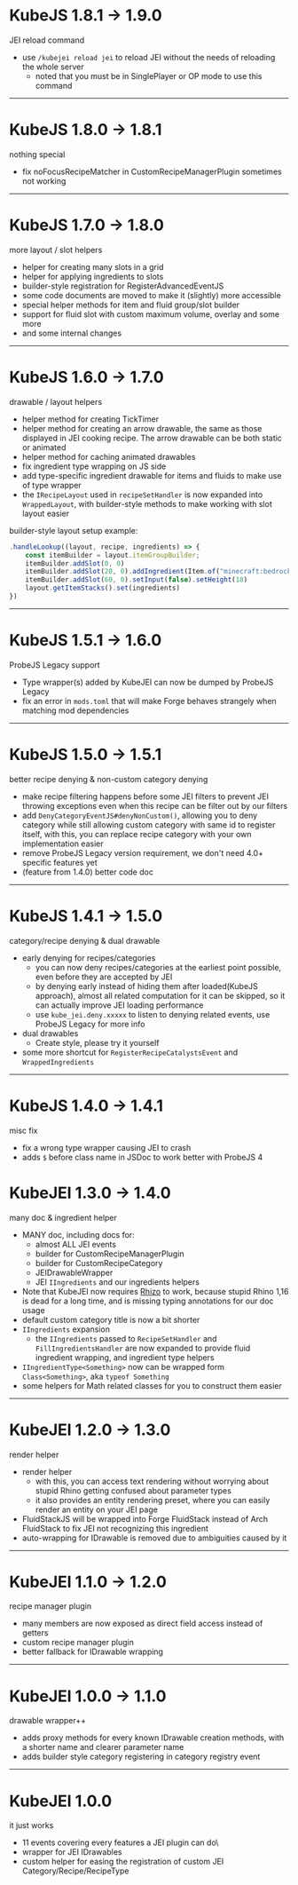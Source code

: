 # KubeJS 1.8.1 -> 1.9.0

JEI reload command

- use `/kubejei reload jei` to reload JEI without the needs of reloading the whole server
  - noted that you must be in SinglePlayer or OP mode to use this command

---

# KubeJS 1.8.0 -> 1.8.1

nothing special

- fix noFocusRecipeMatcher in CustomRecipeManagerPlugin sometimes not working

---

# KubeJS 1.7.0 -> 1.8.0

more layout / slot helpers

- helper for creating many slots in a grid
- helper for applying ingredients to slots
- builder-style registration for RegisterAdvancedEventJS
- some code documents are moved to make it (slightly) more accessible
- special helper methods for item and fluid group/slot builder
- support for fluid slot with custom maximum volume, overlay and some more
- and some internal changes

---
# KubeJS 1.6.0 -> 1.7.0

drawable / layout helpers

- helper method for creating TickTimer
- helper method for creating an arrow drawable, the same as those displayed in JEI cooking recipe. The arrow drawable
  can be both static or animated
- helper method for caching animated drawables
- fix ingredient type wrapping on JS side
- add type-specific ingredient drawable for items and fluids to make use of type wrapper
- the `IRecipeLayout` used in `recipeSetHandler` is now expanded into `WrappedLayout`, with builder-style methods to make
  working with slot layout easier

builder-style layout setup example:
```javascript
.handleLookup((layout, recipe, ingredients) => {
    const itemBuilder = layout.itemGroupBuilder;
    itemBuilder.addSlot(0, 0)
    itemBuilder.addSlot(20, 0).addIngredient(Item.of("minecraft:bedrock").itemStack)
    itemBuilder.addSlot(60, 0).setInput(false).setHeight(18)
    layout.getItemStacks().set(ingredients)
})
```

---

# KubeJS 1.5.1 -> 1.6.0

ProbeJS Legacy support

- Type wrapper(s) added by KubeJEI can now be dumped by ProbeJS Legacy
- fix an error in `mods.toml` that will make Forge behaves strangely when matching mod dependencies

---

# KubeJS 1.5.0 -> 1.5.1

better recipe denying & non-custom category denying

- make recipe filtering happens before some JEI filters to prevent JEI throwing exceptions even when this recipe
can be filter out by our filters
- add `DenyCategoryEventJS#denyNonCustom()`, allowing you to deny category while still allowing custom category with same
id to register itself, with this, you can replace recipe category with your own implementation easier
- remove ProbeJS Legacy version requirement, we don't need 4.0+ specific features yet
- (feature from 1.4.0) better code doc

---

# KubeJS 1.4.1 -> 1.5.0

category/recipe denying & dual drawable

- early denying for recipes/categories
    - you can now deny recipes/categories at the earliest point possible, even before they are accepted by JEI
    - by denying early instead of hiding them after loaded(KubeJS approach), almost all related computation for it can
be skipped, so it can actually improve JEI loading performance
    - use `kube_jei.deny.xxxxx` to listen to denying related events, use ProbeJS Legacy for more info
- dual drawables
    - Create style, please try it yourself
- some more shortcut for `RegisterRecipeCatalystsEvent` and `WrappedIngredients`

---

# KubeJS 1.4.0 -> 1.4.1

misc fix

- fix a wrong type wrapper causing JEI to crash
- adds `$` before class name in JSDoc to work better with ProbeJS 4

# KubeJEI 1.3.0 -> 1.4.0

many doc & ingredient helper

- MANY doc, including docs for:
    - almost ALL JEI events
    - builder for CustomRecipeManagerPlugin
    - builder for CustomRecipeCategory
    - JEIDrawableWrapper
    - JEI `IIngredients` and our ingredients helpers
- Note that KubeJEI now requires [Rhizo](https://www.curseforge.com/minecraft/mc-mods/rhizo) to work, because stupid
Rhino 1,16 is dead for a long time, and is missing typing annotations for our doc usage 
- default custom category title is now a bit shorter
- `IIngredients` expansion
    - the `IIngredients` passed to `RecipeSetHandler` and `FillIngredientsHandler` are now expanded to provide fluid
ingredient wrapping, and ingredient type helpers
- `IIngredientType<Something>` now can be wrapped form `Class<Something>`, aka `typeof Something`
- some helpers for Math related classes for you to construct them easier

---

# KubeJEI 1.2.0 -> 1.3.0

render helper

- render helper
    - with this, you can access text rendering without worrying about stupid Rhino getting confused about parameter types
    - it also provides an entity rendering preset, where you can easily render an entity on your JEI page
- FluidStackJS will be wrapped into Forge FluidStack instead of Arch FluidStack to fix JEI not recognizing this ingredient
- auto-wrapping for IDrawable is removed due to ambiguities caused by it

---

# KubeJEI 1.1.0 -> 1.2.0

recipe manager plugin

- many members are now exposed as direct field access instead of getters
- custom recipe manager plugin
- better fallback for IDrawable wrapping

---

# KubeJEI 1.0.0 -> 1.1.0

drawable wrapper++

- adds proxy methods for every known IDrawable creation methods, with a shorter name and clearer parameter name
- adds builder style category registering in category registry event

---

# KubeJEI 1.0.0

it just works

- 11 events covering every features a JEI plugin can do\
- wrapper for JEI IDrawables
- custom helper for easing the registration of custom JEI Category/Recipe/RecipeType